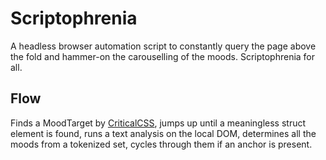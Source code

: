 # Scriptophrenia

A headless browser automation script to constantly query the page above the 
fold and hammer-on the carouselling of the moods. Scriptophrenia for all.

## Flow

Finds a MoodTarget by [CriticalCSS][0], jumps up until a meaningless struct element 
is found, runs a text analysis on the local DOM, determines all the moods 
from a tokenized set, cycles through them if an anchor is present.

[0]: https://github.com/addyosmani/critical
